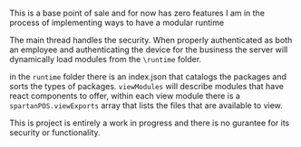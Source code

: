 This is a base point of sale and for now has zero features
I am in the process of implementing ways to have a modular runtime

The  main thread handles the security. When properly authenticated as both an employee and authenticating the device for the business the server will dynamically load modules from the ``\runtime`` folder.

in the ``runtime`` folder there is an index.json that catalogs the packages and sorts the types of packages. ``viewModules`` will describe modules that have react components to offer, within each view module there is a ``spartanPOS.viewExports`` array that lists the files that are available to view.

This is project is entirely a work in progress and there is no gurantee for its security or functionality.